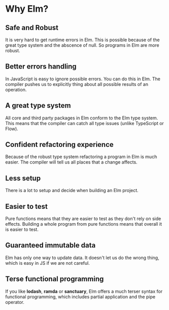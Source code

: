 # Why Elm?

## Safe and Robust

It is very hard to get runtime errors in Elm. This is possible because of the great type system and the abscence of null. So programs in Elm are more robust.

## Better errors handling

In JavaScript is easy to ignore possible errors. You can do this in Elm. The compiler pushes us to explicitly thing about all possible results of an operation.

## A great type system

All core and third party packages in Elm conform to the Elm type system. This means that the compiler can catch all type issues (unlike TypeScript or Flow).

## Confident refactoring experience

Because of the robust type system refactoring a program in Elm is much easier. The compiler will tell us all places that a change affects.

## Less setup

There is a lot to setup and decide when building an Elm project.

## Easier to test

Pure functions means that they are easier to test as they don't rely on side effects. Building a whole program from pure functions means that overall it is easier to test.

## Guaranteed immutable data

Elm has only one way to update data. It doesn't let us do the wrong thing, which is easy in JS if we are not careful.

## Terse functional programming

If you like **lodash**, **ramda** or **sanctuary**, Elm offers a much terser syntax for functional programming, which includes partial application and the pipe operator.